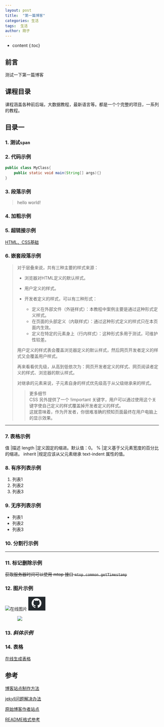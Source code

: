 ```yaml
---
layout: post
title:  "第一篇博客"
categories: 生活
tags:  生活
author: 刚子
---
```


* content
{:toc}


## 前言


测试一下第一篇博客

##  课程目录

课程涵盖各种前后端，大数据教程，最新语言等。都是一个个完整的项目，一系列的教程。









## 目录一

### 1. 测试`span`

### 2. 代码示例

```java
public class MyClass{
    public static void main(String[] args){}
}
```

### 3. 段落示例

> hello world!

### 4. **加粗示例**

### 5. 超链接示例

[HTML、CSS基础](https://github.com/Gaohaoyang/ife/tree/master/task/task0001)  

### 6. 嵌套段落示例

> 对于层叠来说，共有三种主要的样式来源：
>
> * 浏览器对HTML定义的默认样式。
> * 用户定义的样式。
> * 开发者定义的样式，可以有三种形式：
>     
>    * 定义在外部文件（外链样式）：本教程中案例主要是通过这种形式定义样式。
>    * 在页面的头部定义（内联样式）：通过这种形式定义的样式只在本页面内生效。
>    * 定义在特定的元素身上（行内样式）：这种形式多用于测试，可维护性较差。
>
> 用户定义的样式表会覆盖浏览器定义的默认样式，然后网页开发者定义的样式又会覆盖用户样式。
>
> 再来看看优先级，从高到低依次为：网页开发者定义的样式、网页阅读者定义的样式、浏览器的默认样式。
>
> 对继承的元素来说，子元素自身的样式优先级高于从父级继承来的样式。
>
> > 更多细节   
> > CSS 另外提供了一个 !important 关键字，用户可以通过使用这个关键字使自己定义的样式覆盖掉开发者定义的样式。   
> > 这就意味着，作为开发者，你很难准确的预知页面最终在用户电脑上的显示效果。   

-------------------------------------------

### 7. 表格示例

值    |描述
length    |定义固定的缩进。默认值：0。
%    |定义基于父元素宽度的百分比的缩进。
inherit    |规定应该从父元素继承 text-indent 属性的值。

### 8. 有序列表示例

1. 列表1
1. 列表2
1. 列表3

### 9. 无序列表示例

* 列表1
* 列表2
* 列表3

### 10. 分割行示例

---

### 11. 标记删除示例

<del>获取服务器时间可以使用 mtop 接口 `mtop.common.getTimestamp` </del>


### 12. 图片示例

![在线图片](http://online_image_url)
![本地图片.jpg](/images/test.jpg)
<figure>
<a><img src="{{site.url}}/images/test.jpg"></a>
</figure>

### 13. *斜体示例*

### 14. 表格

[在线生成表格](https://tool.lu/tables)

## 参考

[博客站点制作方法](https://blog.csdn.net/xudailong_blog/article/details/78762262)

[jekyll问题解决办法](https://blog.csdn.net/wyc12306/article/details/51504885)

[原始博客作者站点](https://gaohaoyang.github.io/)

[README格式参考](https://github.com/Bwar/Nebula/blob/master/README.md)

